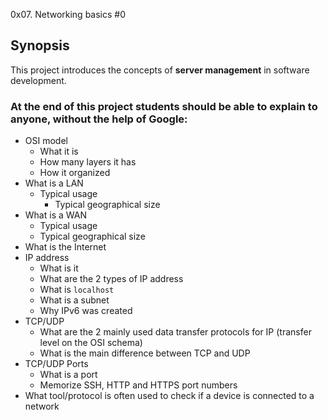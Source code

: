 0x07. Networking basics #0


## Synopsis
This project introduces the concepts of **server management** in software development.

### At the end of this project students should be able to explain to anyone, **without the help of Google**:
-   OSI model
    -   What it is
	-   How many layers it has
	-   How it organized
-   What is a LAN
	-   Typical usage
		-   Typical geographical size
-   What is a WAN
	-   Typical usage
	-   Typical geographical size
-   What is the Internet
-   IP address
	-   What is it
	-   What are the 2 types of IP address
	-   What is `localhost`
	-   What is a subnet
	-   Why IPv6 was created
-   TCP/UDP
	-   What are the 2 mainly used data transfer protocols for IP (transfer level on the OSI schema)
	-   What is the main difference between TCP and UDP
-   TCP/UDP Ports
	-   What is a port
	-   Memorize SSH, HTTP and HTTPS port numbers
-   What tool/protocol is often used to check if a device is connected to a network
